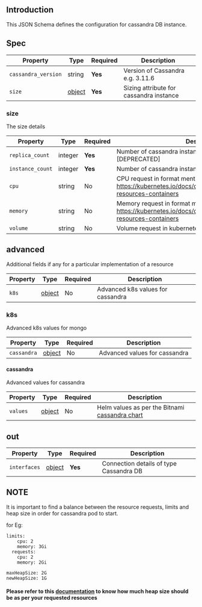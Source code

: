 ## Introduction

This JSON Schema defines the configuration for cassandra DB instance.

## Spec

| Property           | Type                                                              | Required | Description                                              |
|--------------------|-------------------------------------------------------------------|----------|----------------------------------------------------------|
| `cassandra_version` | string                                                            | **Yes**  | Version of Cassandra e.g. 3.11.6                          |
| `size`             | [object](../../traits/size-k8s.schema.json) | **Yes**  | Sizing attribute for cassandra instance |

### size

The size details

| Property        | Type    | Required | Description                                                 |
| --------------- | ------- | -------- | ----------------------------------------------------------- |
| `replica_count` | integer | **Yes**  | Number of cassandra instances needs to be deployed [DEPRECATED] |
| `instance_count` | integer | **Yes** | Number of cassandra instances needs to be deployed |
| `cpu` | string | No | CPU request in format mentioned @ https://kubernetes.io/docs/concepts/configuration/manage-resources-containers |
| `memory` | string | No | Memory request in format mentioned @ https://kubernetes.io/docs/concepts/configuration/manage-resources-containers |
| `volume` | string | No | Volume request in kubernetes persistent volumes |

## advanced

Additional fields if any for a particular implementation of a resource

| Property | Type           | Required | Description                   |
| -------- | -------------- | -------- | ----------------------------- |
| `k8s`    | [object](#k8s) | No       | Advanced k8s values for cassandra |

### k8s

Advanced k8s values for mongo

| Property | Type             | Required | Description               |
| -------- | ---------------- | -------- | ------------------------- |
| `cassandra`  | [object](#cassandra) | No       | Advanced values for cassandra |

#### cassandra

Advanced values for cassandra

| Property | Type              | Required | Description                                                                                               |
| -------- | ----------------- | -------- | --------------------------------------------------------------------------------------------------------- |
| `values` | [object](#values) | No       | Helm values as per the Bitnami [cassandra chart](https://github.com/bitnami/containers/tree/main/bitnami/cassandra) |

## out

| Property     | Type               | Required | Description                                         |
|--------------|--------------------|----------|-----------------------------------------------------|
| `interfaces` | [object](#cluster) | **Yes**  | Connection details of type Cassandra DB |


## NOTE
It is important to find a balance between the resource requests, limits and heap size in order for cassandra pod to start.

for Eg: 
```
limits:
    cpu: 2
    memory: 3Gi
  requests:
    cpu: 2
    memory: 2Gi

maxHeapSize: 2G
newHeapSize: 1G
```

#### Please refer to this [documentation](https://docs.datastax.com/en/archived/cassandra/2.0/cassandra/operations/ops_tune_jvm_c.html) to know how much heap size should be as per your requested resources